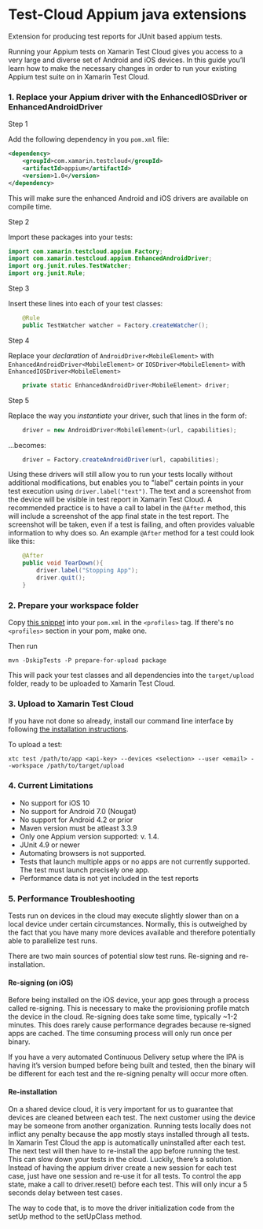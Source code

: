 # Test-Cloud Appium java extensions

Extension for producing test reports for JUnit based appium tests.

Running your Appium tests on Xamarin Test Cloud gives you access to a very large and diverse set of Android and iOS devices. In this guide you’ll learn how to make the necessary changes in order to run your existing Appium test suite on in Xamarin Test Cloud.


### 1. Replace your Appium driver with the EnhancedIOSDriver or EnhancedAndroidDriver

Step 1

Add the following dependency in you `pom.xml` file:

```xml
<dependency>
    <groupId>com.xamarin.testcloud</groupId>
    <artifactId>appium</artifactId>
    <version>1.0</version>
</dependency>
```

This will make sure the enhanced Android and iOS drivers are available on compile time.

Step 2

Import these packages into your tests:

```java
import com.xamarin.testcloud.appium.Factory;
import com.xamarin.testcloud.appium.EnhancedAndroidDriver;
import org.junit.rules.TestWatcher;
import org.junit.Rule;
```

Step 3

Insert these lines into each of your test classes:

```java    
    @Rule
    public TestWatcher watcher = Factory.createWatcher();
```

Step 4

Replace your _declaration_ of `AndroidDriver<MobileElement>` with `EnhancedAndroidDriver<MobileElement>` or `IOSDriver<MobileElement>` with `EnhancedIOSDriver<MobileElement>`

```java
    private static EnhancedAndroidDriver<MobileElement> driver;
```

Step 5

Replace the way you _instantiate_ your driver, such that lines in the form of:

```java
    driver = new AndroidDriver<MobileElement>(url, capabilities);
```

...becomes:

```java
    driver = Factory.createAndroidDriver(url, capabilities);
```

Using these drivers will still allow you to run your tests locally without additional modifications, but enables you to "label" certain points in your test execution using `driver.label("text")`. The text and a screenshot from the device will be visible in test report in Xamarin Test Cloud. A recommended practice is to have a call to label in the `@After` method, this will include a screenshot of the app final state in the test report. The screenshot will be taken, even if a test is failing, and often provides valuable information to why does so. An example `@After` method for a test could look like this: 
```java
    @After
    public void TearDown(){
        driver.label("Stopping App");
        driver.quit();
    }
```

### 2. Prepare your workspace folder

Copy [this snippet](uploadprofilesnippet.txt) into your `pom.xml` in the `<profiles>` tag. If there's no `<profiles>` section in your pom, make one.

Then run

`mvn -DskipTests -P prepare-for-upload package` 

This will pack your test classes and all dependencies into the `target/upload` folder, ready to be uploaded to Xamarin Test Cloud.



### 3. Upload to Xamarin Test Cloud

If you have not done so already, install our command line interface by following [the installation instructions](https://github.com/xamarinhq/test-cloud-uploader#installation).

To upload a test:

```
xtc test /path/to/app <api-key> --devices <selection> --user <email> --workspace /path/to/target/upload 
```


### 4. Current Limitations

* No support for iOS 10
* No support for Android 7.0 (Nougat)
* No support for Android 4.2 or prior
* Maven version must be atleast 3.3.9
* Only one Appium version supported: v. 1.4. 
* JUnit 4.9 or newer 
* Automating browsers is not supported.
* Tests that launch multiple apps or no apps are not currently supported. The test must launch precisely one app.
* Performance data is not yet included in the test reports


### 5. Performance Troubleshooting

Tests run on devices in the cloud may execute slightly slower than on a local device under certain circumstances. Normally, this is outweighed by the fact that you have many more devices available and therefore potentially able to parallelize test runs.

There are two main sources of potential slow test runs. Re-signing and re-installation.

#### Re-signing (on iOS)

Before being installed on the iOS device, your app goes through a process called re-signing. This is necessary to make the provisioning profile match the device in the cloud. Re-signing does take some time, typically ~1-2 minutes. This does rarely cause performance degrades because re-signed apps are cached. The time consuming process will only run once per binary.

If you have a very automated Continuous Delivery setup where the IPA is having it’s version bumped before being built and tested, then the binary will be different for each test and the re-signing penalty will occur more often.

#### Re-installation

On a shared device cloud, it is very important for us to guarantee that devices are cleaned between each test. The next customer using the device may be someone from another organization.
Running tests locally does not inflict any penalty because the app mostly stays installed through all tests. In Xamarin Test Cloud the app is automatically uninstalled after each test. The next test will then have to re-install the app before running the test. This can slow down your tests in the cloud.
Luckily, there’s a solution. Instead of having the appium driver create a new session for each test case, just have one session and re-use it for all tests. To control the app state, make a call to driver.reset() before each test. This will only incur a 5 seconds delay between test cases. 

The way to code that, is to move the driver initialization code from the setUp method to the setUpClass method. 

